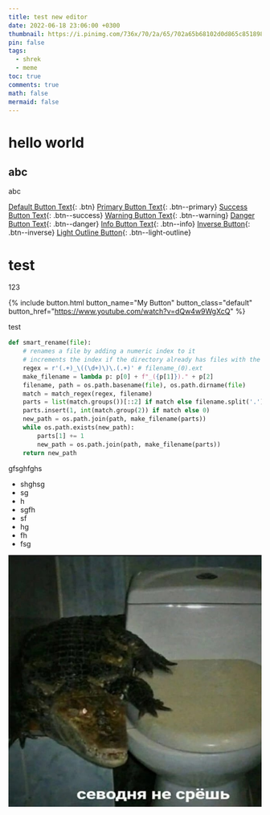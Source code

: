 ```yaml
---
title: test new editor
date: 2022-06-18 23:06:00 +0300
thumbnail: https://i.pinimg.com/736x/70/2a/65/702a65b68102d0d865c851898da321b8.jpg
pin: false
tags:
  - shrek
  - meme
toc: true
comments: true
math: false
mermaid: false
---
```

# hello world

## abc

abc

[Default Button Text](https://www.youtube.com/watch?v=dQw4w9WgXcQ){: .btn}
[Primary Button Text](https://www.youtube.com/watch?v=dQw4w9WgXcQ){: .btn--primary}
[Success Button Text](https://www.youtube.com/watch?v=dQw4w9WgXcQ){: .btn--success}
[Warning Button Text](https://www.youtube.com/watch?v=dQw4w9WgXcQ){: .btn--warning}
[Danger Button Text](https://www.youtube.com/watch?v=dQw4w9WgXcQ){: .btn--danger}
[Info Button Text](https://www.youtube.com/watch?v=dQw4w9WgXcQ){: .btn--info}
[Inverse Button](https://www.youtube.com/watch?v=dQw4w9WgXcQ){: .btn--inverse}
[Light Outline Button](https://www.youtube.com/watch?v=dQw4w9WgXcQ){: .btn--light-outline}

# test

123

{% include button.html button_name="My Button" button_class="default" button_href="https://www.youtube.com/watch?v=dQw4w9WgXcQ" %}

test

```python
def smart_rename(file):
    # renames a file by adding a numeric index to it
    # increments the index if the directory already has files with the index
    regex = r'(.+)_\((\d+)\)\.(.+)' # filename_(0).ext
    make_filename = lambda p: p[0] + f"_({p[1]})." + p[2]
    filename, path = os.path.basename(file), os.path.dirname(file)
    match = match_regex(regex, filename)
    parts = list(match.groups())[::2] if match else filename.split('.')
    parts.insert(1, int(match.group(2)) if match else 0)
    new_path = os.path.join(path, make_filename(parts))
    while os.path.exists(new_path):
        parts[1] += 1
        new_path = os.path.join(path, make_filename(parts))
    return new_path
```

gfsghfghs

* shghsg
* sg
* h
* sgfh
* sf
* hg
* fh
* fsg

![shg](/assets/uploads/сегодня-не-среш.jpg "gsh")
